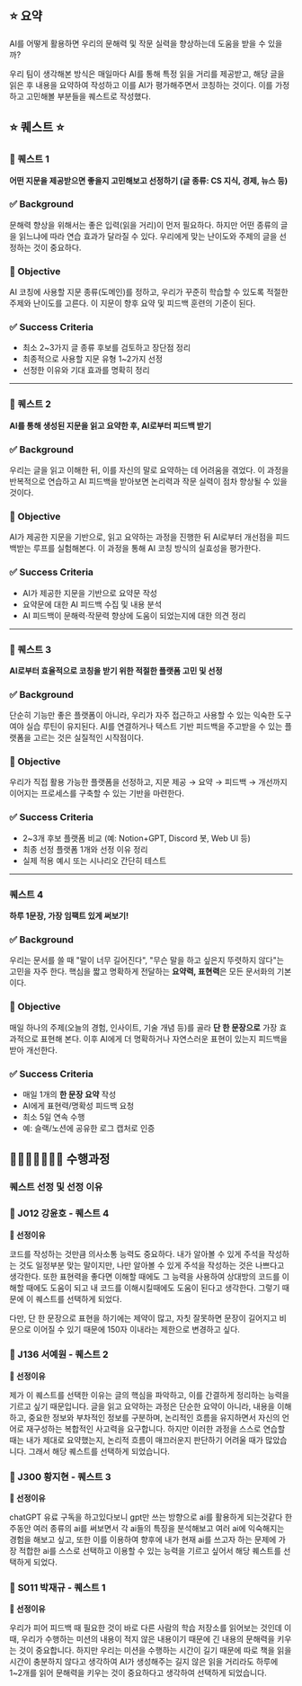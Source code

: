 ## ⭐️ 요약

AI를 어떻게 활용하면 우리의 문해력 및 작문 실력을 향상하는데 도움을 받을 수 있을까?

우리 팀이 생각해본 방식은 매일마다 AI를 통해 특정 읽을 거리를 제공받고, 해당 글을 읽은 후 내용을 요약하여 작성하고 이를 AI가 평가해주면서 코칭하는 것이다. 이를 가정하고 고민해볼 부분들을 퀘스트로 작성했다.


## ⭐️  퀘스트 ⭐️ 

### 🚀 퀘스트 1

**어떤 지문을 제공받으면 좋을지 고민해보고 선정하기 (글 종류: CS 지식, 경제, 뉴스 등)**

### ✅ Background

문해력 향상을 위해서는 좋은 입력(읽을 거리)이 먼저 필요하다. 하지만 어떤 종류의 글을 읽느냐에 따라 연습 효과가 달라질 수 있다. 우리에게 맞는 난이도와 주제의 글을 선정하는 것이 중요하다.

### 🎯 Objective

AI 코칭에 사용할 지문 종류(도메인)를 정하고, 우리가 꾸준히 학습할 수 있도록 적절한 주제와 난이도를 고른다. 이 지문이 향후 요약 및 피드백 훈련의 기준이 된다.

### ✅ Success Criteria

- 최소 2~3가지 글 종류 후보를 검토하고 장단점 정리
- 최종적으로 사용할 지문 유형 1~2가지 선정
- 선정한 이유와 기대 효과를 명확히 정리

---

### 🚀 퀘스트 2

**AI를 통해 생성된 지문을 읽고 요약한 후, AI로부터 피드백 받기**

### ✅ Background

우리는 글을 읽고 이해한 뒤, 이를 자신의 말로 요약하는 데 어려움을 겪었다. 이 과정을 반복적으로 연습하고 AI 피드백을 받아보면 논리력과 작문 실력이 점차 향상될 수 있을 것이다.

### 🎯 Objective

AI가 제공한 지문을 기반으로, 읽고 요약하는 과정을 진행한 뒤 AI로부터 개선점을 피드백받는 루프를 실험해본다. 이 과정을 통해 AI 코칭 방식의 실효성을 평가한다.

### ✅ Success Criteria

- AI가 제공한 지문을 기반으로 요약문 작성
- 요약문에 대한 AI 피드백 수집 및 내용 분석
- AI 피드백이 문해력·작문력 향상에 도움이 되었는지에 대한 의견 정리

---

### 🚀 퀘스트 3

**AI로부터 효율적으로 코칭을 받기 위한 적절한 플랫폼 고민 및 선정**

### ✅ Background

단순히 기능만 좋은 플랫폼이 아니라, 우리가 자주 접근하고 사용할 수 있는 익숙한 도구여야 실습 루틴이 유지된다. AI를 연결하거나 텍스트 기반 피드백을 주고받을 수 있는 플랫폼을 고르는 것은 실질적인 시작점이다.

### 🎯 Objective

우리가 직접 활용 가능한 플랫폼을 선정하고, 지문 제공 → 요약 → 피드백 → 개선까지 이어지는 프로세스를 구축할 수 있는 기반을 마련한다.

### ✅ Success Criteria

- 2~3개 후보 플랫폼 비교 (예: Notion+GPT, Discord 봇, Web UI 등)
- 최종 선정 플랫폼 1개와 선정 이유 정리
- 실제 적용 예시 또는 시나리오 간단히 테스트

---

### **퀘스트 4**

**하루 1문장, 가장 임팩트 있게 써보기!**

### ✅ Background

우리는 문서를 쓸 때 "말이 너무 길어진다", "무슨 말을 하고 싶은지 뚜렷하지 않다"는 고민을 자주 한다. 핵심을 짧고 명확하게 전달하는 **요약력, 표현력**은 모든 문서화의 기본이다.

### 🎯 Objective

매일 하나의 주제(오늘의 경험, 인사이트, 기술 개념 등)를 골라 **단 한 문장으로** 가장 효과적으로 표현해 본다. 이후 AI에게 더 명확하거나 자연스러운 표현이 있는지 피드백을 받아 개선한다.

### ✅ Success Criteria

- 매일 1개의 **한 문장 요약** 작성
- AI에게 표현력/명확성 피드백 요청
- 최소 5일 연속 수행
- 예: 슬랙/노션에 공유한 로그 캡처로 인증

## 🏃🏻‍➡️🏃🏻‍♀️‍➡️ 수행과정
### 퀘스트 선정 및 선정 이유
### **🧩 J012 강윤호 - 퀘스트 4**

**🤔 선정이유**

코드를 작성하는 것만큼 의사소통 능력도 중요하다.
내가 알아볼 수 있게 주석을 작성하는 것도 일정부분 맞는 말이지만, 나만 알아볼 수 있게 주석을 작성하는 것은 나쁘다고 생각한다.
또한 표현력을 좋다면 이해할 때에도 그 능력을 사용하여 상대방의 코드를 이해할 때에도 도움이 되고 내 코드를 이해시킬때에도 도움이 된다고 생각한다.
그렇기 때문에 이 퀘스트를 선택하게 되었다.

다만, 단 한 문장으로 표현을 하기에는 제약이 많고, 자칫 잘못하면 문장이 길어지고 비문으로 이어질 수 있기 때문에 150자 이내라는 제한으로 변경하고 싶다.

### **🧩 J136 서예원 - 퀘스트 2**

**🤔 선정이유**

제가 이 퀘스트를 선택한 이유는 글의 핵심을 파악하고, 이를 간결하게 정리하는 능력을 기르고 싶기 때문입니다. 글을 읽고 요약하는 과정은 단순한 요약이 아니라, 내용을 이해하고, 중요한 정보와 부차적인 정보를 구분하며, 논리적인 흐름을 유지하면서 자신의 언어로 재구성하는 복합적인 사고력을 요구합니다. 하지만 이러한 과정을 스스로 연습할 때는 내가 제대로 요약했는지, 논리적 흐름이 매끄러운지 판단하기 어려울 때가 많았습니다. 그래서 해당 퀘스트를 선택하게 되었습니다.

### **🧩 J300 황지현 - 퀘스트 3**

**🤔 선정이유**

chatGPT 유료 구독을 하고있다보니 gpt만 쓰는 방향으로 ai를 활용하게 되는것같다 한주동안 여러 종류의 ai를 써보면서 각 ai들의 특징을 분석해보고 여러 ai에 익숙해지는 경험을 해보고 싶고, 또한 이를 이용하여 향후에 내가 현재 ai를 쓰고자 하는 문제에 가장 적합한 ai를 스스로 선택하고 이용할 수 있는 능력을 기르고 싶어서 해당 퀘스트를 선택하게 되었다.

### 🧩 **S011 박재규 - 퀘스트 1**

**🤔 선정이유**

우리가 피어 피드백 때 필요한 것이 바로 다른 사람의 학습 저장소를 읽어보는 것인데 이때, 우리가 수행하는 미션의 내용이 적지 않은 내용이기 때문에 긴 내용의 문해력을 키우는 것이 중요합니다. 하지만 우리는 미션을 수행하는 시간이 길기 때문에 따로 책을 읽을 시간이 충분하지 않다고 생각하여 AI가 생성해주는 길지 않은 읽을 거리라도 하루에 1~2개를 읽어 문해력을 키우는 것이 중요하다고 생각하여 선택하게 되었습니다.
